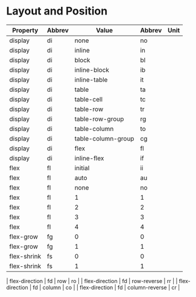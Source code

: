 # Layout and Position



| Property | Abbrev | Value | Abbrev | Unit |
|----------|--------|-------|--------|------|
| display  | di     |    none   |    no    |      |
| display  | di     |   inline   |  in      |      |
| display  | di     |    block   |  bl      |      |
| display  | di     |   inline-block   |   ib     |      |
| display  | di     |   inline-table   |   it     |      |
| display  | di     |   table   |   ta     |      |
| display  | di     |   table-cell   |   tc     |      |
| display  | di     |   table-row   |   tr     |      |
| display  | di     |   table-row-group   |   rg     |      |
| display  | di     |   table-column   |   to     |      |
| display  | di     |   table-column-group   |   cg     |      |
| display  | di     |   flex   |   fl     |      |
| display  | di     |   inline-flex   |   if     |      |
| flex  |   fl    |   initial   |   ii     |      |
| flex  |   fl    |   auto   |   au     |      |
| flex  |   fl    |   none   |   no     |      |
| flex  |   fl    |  1  |   1     |      |
| flex  |   fl    |  2  |   2     |      |
| flex  |   fl    |  3  |   3     |      |
| flex  |   fl    |  4  |   4     |      |
| flex-grow | fg | 0 | 0 |
| flex-grow | fg | 1 | 1 |
| flex-shrink | fs | 0 | 0 |
| flex-shrink | fs | 1 | 1 |

| flex-direction | fd | row | ro |
| flex-direction | fd | row-reverse | rr |
| flex-direction | fd | column | co |
| flex-direction | fd | column-reverse | cr |



